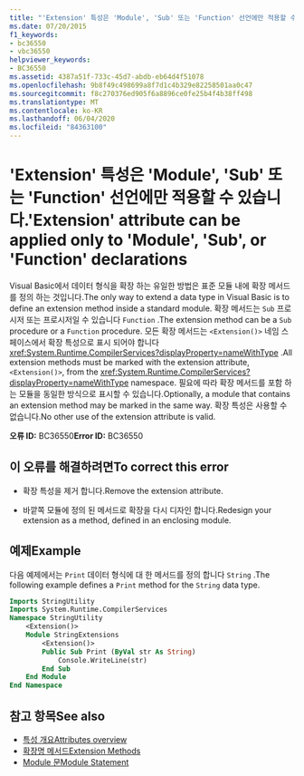 ```yaml
---
title: "'Extension' 특성은 'Module', 'Sub' 또는 'Function' 선언에만 적용할 수 있습니다."
ms.date: 07/20/2015
f1_keywords:
- bc36550
- vbc36550
helpviewer_keywords:
- BC36550
ms.assetid: 4387a51f-733c-45d7-abdb-eb64d4f51078
ms.openlocfilehash: 9b8f49c498699a8f7d1c4b329e82258501aa0c47
ms.sourcegitcommit: f8c270376ed905f6a8896ce0fe25b4f4b38ff498
ms.translationtype: MT
ms.contentlocale: ko-KR
ms.lasthandoff: 06/04/2020
ms.locfileid: "84363100"
---
```

# <a name="extension-attribute-can-be-applied-only-to-module-sub-or-function-declarations"></a><span data-ttu-id="937a1-102">'Extension' 특성은 'Module', 'Sub' 또는 'Function' 선언에만 적용할 수 있습니다.</span><span class="sxs-lookup"><span data-stu-id="937a1-102">'Extension' attribute can be applied only to 'Module', 'Sub', or 'Function' declarations</span></span>

<span data-ttu-id="937a1-103">Visual Basic에서 데이터 형식을 확장 하는 유일한 방법은 표준 모듈 내에 확장 메서드를 정의 하는 것입니다.</span><span class="sxs-lookup"><span data-stu-id="937a1-103">The only way to extend a data type in Visual Basic is to define an extension method inside a standard module.</span></span> <span data-ttu-id="937a1-104">확장 메서드는 `Sub` 프로시저 또는 프로시저일 수 있습니다 `Function` .</span><span class="sxs-lookup"><span data-stu-id="937a1-104">The extension method can be a `Sub` procedure or a `Function` procedure.</span></span> <span data-ttu-id="937a1-105">모든 확장 메서드는 `<Extension()>` 네임 스페이스에서 확장 특성으로 표시 되어야 합니다 <xref:System.Runtime.CompilerServices?displayProperty=nameWithType> .</span><span class="sxs-lookup"><span data-stu-id="937a1-105">All extension methods must be marked with the extension attribute, `<Extension()>`, from the <xref:System.Runtime.CompilerServices?displayProperty=nameWithType> namespace.</span></span> <span data-ttu-id="937a1-106">필요에 따라 확장 메서드를 포함 하는 모듈을 동일한 방식으로 표시할 수 있습니다.</span><span class="sxs-lookup"><span data-stu-id="937a1-106">Optionally, a module that contains an extension method may be marked in the same way.</span></span> <span data-ttu-id="937a1-107">확장 특성은 사용할 수 없습니다.</span><span class="sxs-lookup"><span data-stu-id="937a1-107">No other use of the extension attribute is valid.</span></span>

<span data-ttu-id="937a1-108">**오류 ID:** BC36550</span><span class="sxs-lookup"><span data-stu-id="937a1-108">**Error ID:** BC36550</span></span>

## <a name="to-correct-this-error"></a><span data-ttu-id="937a1-109">이 오류를 해결하려면</span><span class="sxs-lookup"><span data-stu-id="937a1-109">To correct this error</span></span>

- <span data-ttu-id="937a1-110">확장 특성을 제거 합니다.</span><span class="sxs-lookup"><span data-stu-id="937a1-110">Remove the extension attribute.</span></span>

- <span data-ttu-id="937a1-111">바깥쪽 모듈에 정의 된 메서드로 확장을 다시 디자인 합니다.</span><span class="sxs-lookup"><span data-stu-id="937a1-111">Redesign your extension as a method, defined in an enclosing module.</span></span>

## <a name="example"></a><span data-ttu-id="937a1-112">예제</span><span class="sxs-lookup"><span data-stu-id="937a1-112">Example</span></span>

<span data-ttu-id="937a1-113">다음 예제에서는 `Print` 데이터 형식에 대 한 메서드를 정의 합니다 `String` .</span><span class="sxs-lookup"><span data-stu-id="937a1-113">The following example defines a `Print` method for the `String` data type.</span></span>

```vb
Imports StringUtility
Imports System.Runtime.CompilerServices
Namespace StringUtility
    <Extension()>
    Module StringExtensions
        <Extension()>
        Public Sub Print (ByVal str As String)
            Console.WriteLine(str)
        End Sub
    End Module
End Namespace
```

## <a name="see-also"></a><span data-ttu-id="937a1-114">참고 항목</span><span class="sxs-lookup"><span data-stu-id="937a1-114">See also</span></span>

- [<span data-ttu-id="937a1-115">특성 개요</span><span class="sxs-lookup"><span data-stu-id="937a1-115">Attributes overview</span></span>](../../programming-guide/concepts/attributes/index.md)
- [<span data-ttu-id="937a1-116">확장명 메서드</span><span class="sxs-lookup"><span data-stu-id="937a1-116">Extension Methods</span></span>](../../programming-guide/language-features/procedures/extension-methods.md)
- [<span data-ttu-id="937a1-117">Module 문</span><span class="sxs-lookup"><span data-stu-id="937a1-117">Module Statement</span></span>](../statements/module-statement.md)

